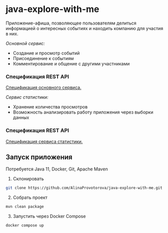 # java-explore-with-me
Приложение-афиша, позволяющее пользователям делиться информацией о интересных событиях и находить компанию для участия в них.

*Основной сервис:*
- Создание и просмотр событий
- Присоединение к событиям
- Комментирование и общение с другими участниками
### Спецификация REST API
[Спецификация основного сервиса.](ewm-main-service-spec.json)


*Сервис статистики:*
- Хранение количества просмотров
- Возможность анализировать работу приложения через выборки данных
### Спецификация REST API
[Спецификация сервиса статистики.](ewm-stats-service-spec.json)

## Запуск приложения
Потребуется Java 11, Docker, Git, Apache Maven

1. Склонировать
```bash
git clone https://github.com/AlinaProvotorova/java-explore-with-me.git
```
2. Собрать проект
```bash
mvn clean package
```
3. Запустить через Docker Compose
```bash
docker compose up
```